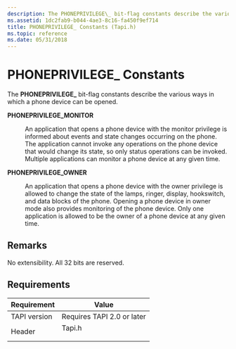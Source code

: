 ```yaml
---
description: The PHONEPRIVILEGE\_ bit-flag constants describe the various ways in which a phone device can be opened.
ms.assetid: 1dc2fab9-b044-4ae3-8c16-fa450f9ef714
title: PHONEPRIVILEGE_ Constants (Tapi.h)
ms.topic: reference
ms.date: 05/31/2018
---
```


# PHONEPRIVILEGE\_ Constants

The **PHONEPRIVILEGE\_** bit-flag constants describe the various ways in which a phone device can be opened.

<dl> <dt>

<span id="PHONEPRIVILEGE_MONITOR"></span><span id="phoneprivilege_monitor"></span>**PHONEPRIVILEGE\_MONITOR**
</dt> <dd> <dl> <dt>



An application that opens a phone device with the monitor privilege is informed about events and state changes occurring on the phone. The application cannot invoke any operations on the phone device that would change its state, so only status operations can be invoked. Multiple applications can monitor a phone device at any given time.


</dt> </dl> </dd> <dt>

<span id="PHONEPRIVILEGE_OWNER"></span><span id="phoneprivilege_owner"></span>**PHONEPRIVILEGE\_OWNER**
</dt> <dd> <dl> <dt>



An application that opens a phone device with the owner privilege is allowed to change the state of the lamps, ringer, display, hookswitch, and data blocks of the phone. Opening a phone device in owner mode also provides monitoring of the phone device. Only one application is allowed to be the owner of a phone device at any given time.


</dt> </dl> </dd> </dl>

## Remarks

No extensibility. All 32 bits are reserved.

## Requirements



| Requirement | Value |
|-------------------------|-----------------------------------------------------------------------------------|
| TAPI version<br/> | Requires TAPI 2.0 or later<br/>                                             |
| Header<br/>       | <dl> <dt>Tapi.h</dt> </dl> |



 

 




